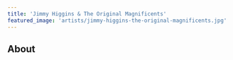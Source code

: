 ```yaml
---
title: 'Jimmy Higgins & The Original Magnificents'
featured_image: 'artists/jimmy-higgins-the-original-magnificents.jpg'
---
```


## About


